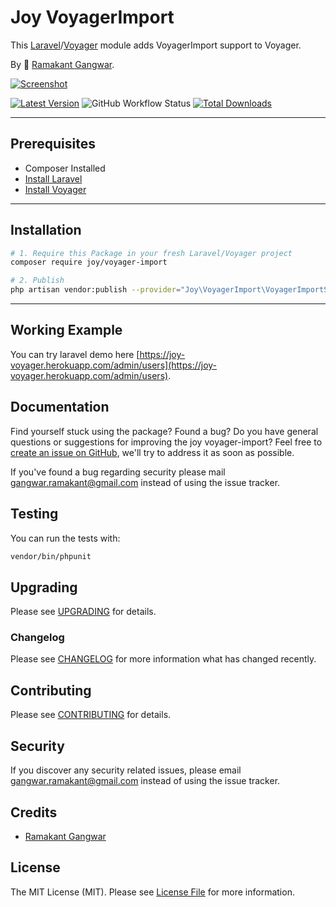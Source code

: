 # Joy VoyagerImport

This [Laravel](https://laravel.com/)/[Voyager](https://voyager.devdojo.com/) module adds VoyagerImport support to Voyager.

By 🐼 [Ramakant Gangwar](https://github.com/rxcod9).

[![Screenshot](https://raw.githubusercontent.com/rxcod9/joy-voyager-import/main/cover.jpg)](https://joy-voyager.herokuapp.com/)

[![Latest Version](https://img.shields.io/github/v/release/rxcod9/joy-voyager-import?style=flat-square)](https://github.com/rxcod9/joy-voyager-import/releases)
![GitHub Workflow Status](https://img.shields.io/github/workflow/status/rxcod9/joy-voyager-import/run-tests?label=tests)
[![Total Downloads](https://img.shields.io/packagist/dt/joy/voyager-import.svg?style=flat-square)](https://packagist.org/packages/joy/voyager-import)

---

## Prerequisites

*   Composer Installed
*   [Install Laravel](https://laravel.com/docs/installation)
*   [Install Voyager](https://github.com/the-control-group/voyager)

---

## Installation

```bash
# 1. Require this Package in your fresh Laravel/Voyager project
composer require joy/voyager-import

# 2. Publish
php artisan vendor:publish --provider="Joy\VoyagerImport\VoyagerImportServiceProvider" --force
```

---

<!-- ## Usage

Installation generates.

--- -->

<!-- ## Views Customization

In order to override views delivered by Voyager DataTable, copy contents from ``vendor/joy/voyager-import/resources/views`` to the ``views/vendor/joy-voyager-import`` directory of your Laravel installation. -->

## Working Example

You can try laravel demo here [https://joy-voyager.herokuapp.com/admin/users](https://joy-voyager.herokuapp.com/admin/users).

## Documentation

Find yourself stuck using the package? Found a bug? Do you have general questions or suggestions for improving the joy voyager-import? Feel free to [create an issue on GitHub](https://github.com/rxcod9/joy-voyager-import/issues), we'll try to address it as soon as possible.

If you've found a bug regarding security please mail [gangwar.ramakant@gmail.com](mailto:gangwar.ramakant@gmail.com) instead of using the issue tracker.

## Testing

You can run the tests with:

```bash
vendor/bin/phpunit
```

## Upgrading

Please see [UPGRADING](UPGRADING.md) for details.

### Changelog

Please see [CHANGELOG](CHANGELOG.md) for more information what has changed recently.

## Contributing

Please see [CONTRIBUTING](CONTRIBUTING.md) for details.

## Security

If you discover any security related issues, please email [gangwar.ramakant@gmail.com](mailto:gangwar.ramakant@gmail.com) instead of using the issue tracker.

## Credits

- [Ramakant Gangwar](https://github.com/rxcod9)

## License

The MIT License (MIT). Please see [License File](LICENSE.md) for more information.

